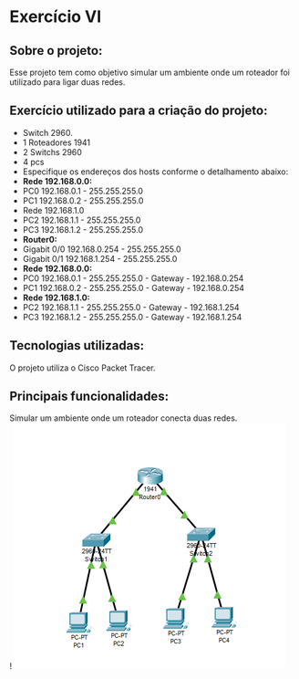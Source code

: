 # Exercício VI
## Sobre o projeto:
Esse projeto tem como objetivo simular um ambiente onde um roteador foi utilizado para ligar duas redes. 
## Exercício utilizado para a criação do projeto:
+ Switch 2960.
+ 1 Roteadores 1941
+ 2 Switchs 2960
+ 4 pcs 
+ Especifique os endereços dos hosts conforme o detalhamento abaixo:
+ **Rede 192.168.0.0:**
+ PC0 192.168.0.1 - 255.255.255.0
+ PC1 192.168.0.2 - 255.255.255.0
+ Rede 192.168.1.0
+ PC2 192.168.1.1 - 255.255.255.0
+ PC3 192.168.1.2 - 255.255.255.0
+ **Router0:**
+ Gigabit 0/0 192.168.0.254 - 255.255.255.0
+ Gigabit 0/1 192.168.1.254 - 255.255.255.0
+ **Rede 192.168.0.0:**
+ PC0 192.168.0.1 - 255.255.255.0 - Gateway - 192.168.0.254
+ PC1 192.168.0.2 - 255.255.255.0 - Gateway - 192.168.0.254
+ **Rede 192.168.1.0:**
+ PC2 192.168.1.1 - 255.255.255.0 - Gateway - 192.168.1.254
+ PC3 192.168.1.2 - 255.255.255.0 - Gateway - 192.168.1.254
## Tecnologias utilizadas:
O projeto utiliza o Cisco Packet Tracer. 

## Principais funcionalidades:
Simular um ambiente onde um roteador conecta duas redes. \
!![alt text](image.png)

